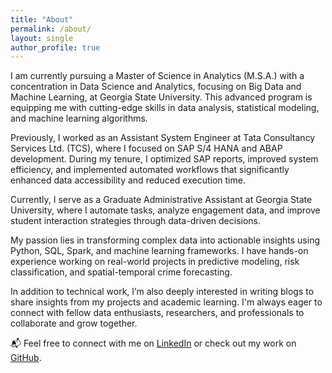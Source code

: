 ```yaml
---
title: "About"
permalink: /about/
layout: single
author_profile: true
---
```


I am currently pursuing a Master of Science in Analytics (M.S.A.) with a concentration in Data Science and Analytics, focusing on Big Data and Machine Learning, at Georgia State University. This advanced program is equipping me with cutting-edge skills in data analysis, statistical modeling, and machine learning algorithms.

Previously, I worked as an Assistant System Engineer at Tata Consultancy Services Ltd. (TCS), where I focused on SAP S/4 HANA and ABAP development. During my tenure, I optimized SAP reports, improved system efficiency, and implemented automated workflows that significantly enhanced data accessibility and reduced execution time.

Currently, I serve as a Graduate Administrative Assistant at Georgia State University, where I automate tasks, analyze engagement data, and improve student interaction strategies through data-driven decisions.

My passion lies in transforming complex data into actionable insights using Python, SQL, Spark, and machine learning frameworks. I have hands-on experience working on real-world projects in predictive modeling, risk classification, and spatial-temporal crime forecasting.

In addition to technical work, I’m also deeply interested in writing blogs to share insights from my projects and academic learning. I'm always eager to connect with fellow data enthusiasts, researchers, and professionals to collaborate and grow together.

📬 Feel free to connect with me on [LinkedIn](https://www.linkedin.com/in/bhavana-sallagundla-jayappa-216a2a21b/) or check out my work on [GitHub](https://github.com/Bhavanasj).
